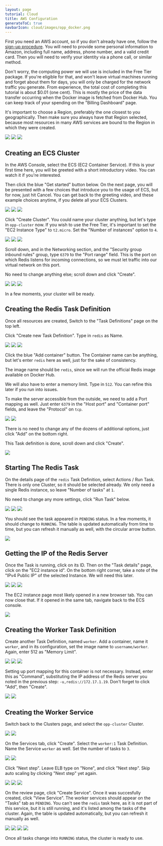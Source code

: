 ```yaml
---
layout: page
tutorial: Cloud
title: AWS Configuration
generateToC: true
navbarIcon: cloud/images/opp_docker.png
---
```


First you need an AWS account, so if you don't already have one, follow the
[sign-up procedure](https://portal.aws.amazon.com/gp/aws/developer/registration/index.html).
You will need to provide some personal information to Amazon, including full
name, address, phone number, and a valid credit card. Then you will need to
verify your identity via a phone call, or similar method.

Don't worry, the computing power we will use is included in the Free Tier
package. If you're eligible for that, and won't leave virtual machines running
and forget about them for days, you will only be charged for the network
traffic you generate. From experience, the total cost of completing this
tutorial is about $0.01 (one cent). This is mostly the price of the data
transfer occurring when the Docker image is fetched from Docker Hub. You can
keep track of your spending on the "Billing Dashboard" page.

It's important to choose a Region, preferably the one closest to you
geographically. Then make sure you always have that Region selected, because
most resources in many AWS services are bound to the Region in which they were
created.

<p class="thumbnails">
<img src="images/screenshots/00_console.thumb.jpg" class="screen thumbnail" onclick="imageFullSizeZoom(this);"/>
<img src="images/screenshots/00_billingdashboard.thumb.jpg" class="screen thumbnail" onclick="imageFullSizeZoom(this);"/>
<img src="images/screenshots/10_region.thumb.jpg" class="screen thumbnail" onclick="imageFullSizeZoom(this);"/>
</p>

## Creating an ECS Cluster

In the AWS Console, select the ECS (EC2 Container Service). If this is your
first time here, you will be greeted with a short introductory video. You can
watch it if you're interested.

Then click the blue "Get started" button below. On the next page, you will be
presented with a few choices that introduce you to the usage of ECS, but for
now, just hit Cancel. You can get back to the greeting video, and these example
choices anytime, if you delete all your ECS Clusters.

<p class="thumbnails">
<img src="images/screenshots/20_select_ecs.thumb.jpg" class="screen thumbnail" onclick="imageFullSizeZoom(this);"/>
<img src="images/screenshots/30_getting_started_ecs.thumb.jpg" class="screen thumbnail" onclick="imageFullSizeZoom(this);"/>
<img src="images/screenshots/40_skipexamples.thumb.jpg" class="screen thumbnail" onclick="imageFullSizeZoom(this);"/>
</p>

Click "Create Cluster". You could name your cluster anything, but let's type in
`opp-cluster` now. If you wish to use the Free Tier, it's important to set the
"EC2 Instance Type" to `t2.micro`. Set the "Number of instances" option to `4`.

<p class="thumbnails">
<img src="images/screenshots/50_createcluster.thumb.jpg" class="screen thumbnail" onclick="imageFullSizeZoom(this);"/>
<img src="images/screenshots/60_clustername.thumb.jpg" class="screen thumbnail" onclick="imageFullSizeZoom(this);"/>
<img src="images/screenshots/70_instanceconfig.thumb.jpg" class="screen thumbnail" onclick="imageFullSizeZoom(this);"/>
</p>

Scroll down, and in the Networking section, and the "Security group inbound
rules" group, type `6379` to the "Port range" field. This is the port on which
Redis listens for incoming connections, so we must let traffic into our virtual
network on this port.

No need to change anything else; scroll down and click "Create".

<p class="thumbnails">
<img src="images/screenshots/80_openport.thumb.jpg" class="screen thumbnail" onclick="imageFullSizeZoom(this);"/>
<img src="images/screenshots/90_clickcreate.thumb.jpg" class="screen thumbnail" onclick="imageFullSizeZoom(this);"/>
<img src="images/screenshots/100_clustercreateprogress.thumb.jpg" class="screen thumbnail" onclick="imageFullSizeZoom(this);"/>
</p>

In a few moments, your cluster will be ready.

## Creating the Redis Task Definition

Once all resources are created, Switch to the "Task Definitions" page on the top
left.

Click "Create new Task Definition". Type in `redis` as Name.

<p class="thumbnails">
<img src="images/screenshots/110_clusterdone.thumb.jpg" class="screen thumbnail" onclick="imageFullSizeZoom(this);"/>
<img src="images/screenshots/120_createtaskdef.thumb.jpg" class="screen thumbnail" onclick="imageFullSizeZoom(this);"/>
<img src="images/screenshots/130_workertaskdefname.thumb.jpg" class="screen thumbnail" onclick="imageFullSizeZoom(this);"/>
</p>

Click the blue "Add container" button. The Container name can be anything, but
let's enter `redis` here as well, just for the sake of consistency.

The image name should be `redis`, since we will run the official Redis image
available on Docker Hub.

We will also have to enter a memory limit. Type in `512`. You can refine this
later if you run into issues.

To make the server accessible from the outside, we need to add a Port mapping as
well. Just enter `6379` in the "Host port" and "Container port" fields, and
leave the "Protocol" on `tcp`.

<p class="thumbnails">
<img src="images/screenshots/140_containername.thumb.jpg" class="screen thumbnail" onclick="imageFullSizeZoom(this);"/>
<img src="images/screenshots/150_portmapping.thumb.jpg" class="screen thumbnail" onclick="imageFullSizeZoom(this);"/>
</p>

There is no need to change any of the dozens of additional options, just click
"Add" on the bottom right.

This Task definition is done, scroll down and click "Create".

<p class="thumbnails">
<img src="images/screenshots/160_createtaskdef.thumb.jpg" class="screen thumbnail" onclick="imageFullSizeZoom(this);"/>
</p>

## Starting The Redis Task

On the details page of the `redis` Task Definition, select Actions / Run Task.
There is only one Cluster, so it should be selected already.
We only need a single Redis instance, so leave "Number of tasks" at `1`.

No need to change any more settings, click "Run Task" below.

<p class="thumbnails">
<img src="images/screenshots/170_runtask.thumb.jpg" class="screen thumbnail" onclick="imageFullSizeZoom(this);"/>
<img src="images/screenshots/180_doruntask.thumb.jpg" class="screen thumbnail" onclick="imageFullSizeZoom(this);"/>
<img src="images/screenshots/190_taskcreated.thumb.jpg" class="screen thumbnail" onclick="imageFullSizeZoom(this);"/>
</p>

You should see the task appeared in `PENDING` status. In a few moments, it
should change to `RUNNING`. The table is updated automatically from time to
time, but you can refresh it manually as well, with the circular arrow button.

<p class="thumbnails">
<img src="images/screenshots/200_taskpending.thumb.jpg" class="screen thumbnail" onclick="imageFullSizeZoom(this);"/>
</p>

## Getting the IP of the Redis Server

Once the Task is running, click on its ID. Then on the "Task details" page,
click on the "EC2 instance id". On the bottom right corner, take a note of the
"IPv4 Public IP" of the selected Instance. We will need this later.

<p class="thumbnails">
<img src="images/screenshots/210_taskrunning.thumb.jpg" class="screen thumbnail" onclick="imageFullSizeZoom(this);"/>
<img src="images/screenshots/220_containerinstance.thumb.jpg" class="screen thumbnail" onclick="imageFullSizeZoom(this);"/>
<img src="images/screenshots/230_instanceip.thumb.jpg" class="screen thumbnail" onclick="imageFullSizeZoom(this);"/>
</p>

The EC2 instance page most likely opened in a new browser tab. You can now close
that. If it opened in the same tab, navigate back to the ECS console.

<p class="thumbnails">
<img src="images/screenshots/239_backtoecs.thumb.jpg" class="screen thumbnail" onclick="imageFullSizeZoom(this);"/>
</p>

## Creating the Worker Task Definition

Create another Task Definition, named `worker`. Add a container, name it
`worker`, and in its configuration, set the image name to `username/worker`.
Again, enter 512 as "Memory Limit".

<p class="thumbnails">
<img src="images/screenshots/240_anothertaskdef.thumb.jpg" class="screen thumbnail" onclick="imageFullSizeZoom(this);"/>
<img src="images/screenshots/250_addcontainer.thumb.jpg" class="screen thumbnail" onclick="imageFullSizeZoom(this);"/>
<img src="images/screenshots/260_workerimagename.thumb.jpg" class="screen thumbnail" onclick="imageFullSizeZoom(this);"/>
</p>

Setting up port mapping for this container is not necessary. Instead, enter this
as "Command", substituting the IP address of the Redis server you noted in the
previous step: `-u,redis://172.17.1.19`. Don't forget to click "Add", then
"Create".

<p class="thumbnails">
<img src="images/screenshots/270_workercommand.thumb.jpg" class="screen thumbnail" onclick="imageFullSizeZoom(this);"/>
<img src="images/screenshots/280_createworkertaskdef.thumb.jpg" class="screen thumbnail" onclick="imageFullSizeZoom(this);"/>
</p>

## Creating the Worker Service

Switch back to the Clusters page, and select the `opp-cluster` Cluster.

<p class="thumbnails">
<img src="images/screenshots/290_backtoclusters.thumb.jpg" class="screen thumbnail" onclick="imageFullSizeZoom(this);"/>
<img src="images/screenshots/300_selectcluster.thumb.jpg" class="screen thumbnail" onclick="imageFullSizeZoom(this);"/>
</p>

On the Services tab, click "Create". Select the `worker:1` Task Definition.
Name the Service `worker` as well. Set the number of tasks to `3`.

<p class="thumbnails">
<img src="images/screenshots/310_createservice.thumb.jpg" class="screen thumbnail" onclick="imageFullSizeZoom(this);"/>
<img src="images/screenshots/320_serviceconfig.thumb.jpg" class="screen thumbnail" onclick="imageFullSizeZoom(this);"/>
</p>

Click "Next step". Leave ELB type on "None", and click "Next step". Skip auto
scaling by clicking "Next step" yet again.

<p class="thumbnails">
<img src="images/screenshots/330_nextstep.thumb.jpg" class="screen thumbnail" onclick="imageFullSizeZoom(this);"/>
<img src="images/screenshots/340_nextstep.thumb.jpg" class="screen thumbnail" onclick="imageFullSizeZoom(this);"/>
<img src="images/screenshots/350_nextstep.thumb.jpg" class="screen thumbnail" onclick="imageFullSizeZoom(this);"/>
</p>

On the review page, click "Create Service". Once it was succesfully created,
click "View Service". The worker services should appear on the "Tasks" tab as
`PENDING`. You can't see the `redis` task here, as it is not part of this
service, but it is still running, and it's listed among the tasks of the
cluster. Again, the table is updated automatically, but you can refresh it
manually as well.

<p class="thumbnails">
<img src="images/screenshots/360_docreateservice.thumb.jpg" class="screen thumbnail" onclick="imageFullSizeZoom(this);"/>
<img src="images/screenshots/370_servicecreated.thumb.jpg" class="screen thumbnail" onclick="imageFullSizeZoom(this);"/>
<img src="images/screenshots/380_servicetaskspending.thumb.jpg" class="screen thumbnail" onclick="imageFullSizeZoom(this);"/>
<img src="images/screenshots/390_servicetasksrunning.thumb.jpg" class="screen thumbnail" onclick="imageFullSizeZoom(this);"/>
</p>

Once all tasks change into `RUNNING` status, the cluster is ready to use.
